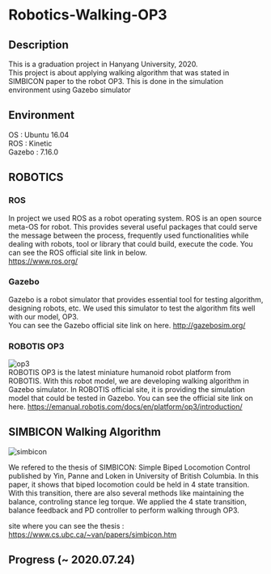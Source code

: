 # Robotics-Walking-OP3

## Description
This is a graduation project in Hanyang University, 2020.   
This project is about applying walking algorithm that was stated in SIMBICON paper to the robot OP3. 
This is done in the simulation environment using Gazebo simulator
## Environment
OS    : Ubuntu 16.04   
ROS   : Kinetic   
Gazebo : 7.16.0   
## ROBOTICS
### ROS
In project we used ROS as a robot operating system. ROS is an open source meta-OS for robot. 
This provides several useful packages that could serve the message between the process, 
frequently used functionalities while dealing with robots, tool or library that could build, execute the code.
You can see the ROS official site link in below.   
https://www.ros.org/  
 
### Gazebo
Gazebo is a robot simulator that provides essential tool for testing algorithm, designing robots, etc.
We used this simulator to test the algorithm fits well with our model, OP3.       
You can see the Gazebo official site link on here.
http://gazebosim.org/
### ROBOTIS OP3 
![op3](https://user-images.githubusercontent.com/57992058/88378395-ddbe7580-cddb-11ea-9487-88a58b7b3100.jpg)  
ROBOTIS OP3 is the latest miniature humanoid robot platform from ROBOTIS.
With this robot model, we are developing walking algorithm in Gazebo simulator.
In ROBOTIS official site, it is providing the simulation model that could be tested in Gazebo.
You can see the official site link on here.
https://emanual.robotis.com/docs/en/platform/op3/introduction/   

## SIMBICON Walking Algorithm
![simbicon](https://user-images.githubusercontent.com/57992058/88378211-86b8a080-cddb-11ea-8879-43f2be3bfa3f.PNG)     

We refered to the thesis of SIMBICON: Simple Biped Locomotion Control published by Yin, Panne and Loken in University of British Columbia.
In this paper, it shows that biped locomotion could be held in 4 state transition.
With this transition, there are also several methods like maintaining the balance, controling stance leg torque.
We applied the 4 state transition, balance feedback and PD controller to perform walking through OP3.


site where you can see the thesis : https://www.cs.ubc.ca/~van/papers/simbicon.htm
## Progress (~ 2020.07.24)

